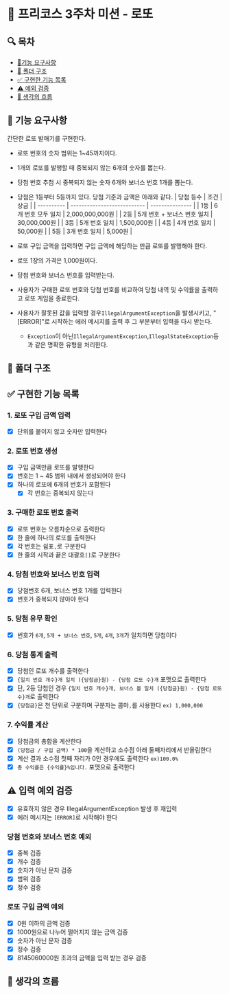 # 🎰 프리코스 3주차 미션 - 로또
## 🔍 목차
- [📝기능 요구사항](##-📝-기능-요구사항)
- [📂 폴더 구조](##-📂-폴더-구조)
- [✅ 구현한 기능 목록](##-✅-구현한-기능-목록)
- [⚠️ 예외 검증](##-⚠️-예외-검증)
- [🤔 생각의 흐름](##-🤔-생각의-흐름)

## 📝 기능 요구사항

간단한 로또 발매기를 구현한다.

- 로또 번호의 숫자 범위는 1~45까지이다.
- 1개의 로또를 발행할 때 중복되지 않는 6개의 숫자를 뽑는다.
- 당첨 번호 추첨 시 중복되지 않는 숫자 6개와 보너스 번호 1개를 뽑는다.
- 당첨은 1등부터 5등까지 있다. 당첨 기준과 금액은 아래와 같다.
  | 당첨 등수 | 조건                         | 상금            |
  | ---------- | --------------------------- | --------------- |
  | 1등        | 6개 번호 모두 일치          | 2,000,000,000원 |
  | 2등        | 5개 번호 + 보너스 번호 일치 | 30,000,000원    |
  | 3등        | 5개 번호 일치               | 1,500,000원     |
  | 4등        | 4개 번호 일치               | 50,000원        |
  | 5등        | 3개 번호 일치               | 5,000원         |

- 로또 구입 금액을 입력하면 구입 금액에 해당하는 만큼 로또를 발행해야 한다.
- 로또 1장의 가격은 1,000원이다.
- 당첨 번호와 보너스 번호를 입력받는다.
- 사용자가 구매한 로또 번호와 당첨 번호를 비교하여 당첨 내역 및 수익률을 출력하고 로또 게임을 종료한다.
- 사용자가 잘못된 값을 입력할 경우`IllegalArgumentException`을 발생시키고, "[ERROR]"로 시작하는 에러 메시지를 출력 후 그 부분부터 입력을 다시 받는다.
  - `Exception`이 아닌`IllegalArgumentException`,`IllegalStateException`등과 같은 명확한 유형을 처리한다.

## 📂 폴더 구조

## ✅ 구현한 기능 목록
### 1. 로또 구입 금액 입력
- [x] 단위를 붙이지 않고 숫자만 입력한다
### 2. 로또 번호 생성
- [x] 구입 금액만큼 로또를 발행한다
- [x] 번호는 1 ~ 45 범위 내에서 생성되어야 한다
- [x] 하나의 로또에 6개의 번호가 포함된다
  - [x] 각 번호는 중복되지 않는다
### 3. 구매한 로또 번호 출력
- [x] 로또 번호는 오름차순으로 출력한다
- [x] 한 줄에 하나의 로또를 출력한다
- [x] 각 번호는 쉼표`,`로 구분한다
- [x] 한 줄의 시작과 끝은 대괄호`[]`로 구분한다
### 4. 당첨 번호와 보너스 번호 입력
- [x] 당첨번호 6개, 보너스 번호 1개를 입력한다
- [x] 번호가 중복되지 않아야 한다
### 5. 당첨 유무 확인
- [x] 번호가 `6개`, `5개 + 보너스 번호`, `5개`, `4개`, `3개`가 일치하면 당첨이다
### 6. 당첨 통계 출력
- [x] 당첨인 로또 개수를 출력한다
- [x] `{일치 번호 개수}개 일치 ({당첨금}원) - {당첨 로또 수}개` 포맷으로 출력한다
- [x] 단, 2등 당첨인 경우 `{일치 번호 개수}개, 보너스 볼 일치 ({당첨금}원) - {당첨 로또 수}개`로 출력한다
- [x] `{당첨금}`은 천 단위로 구분하며 구분자는 콤마`,`를 사용한다 `ex) 1,000,000`
### 7. 수익률 계산
- [x] 당첨금의 총합을 계산한다
- [x] `(당첨금 / 구입 금액) * 100`을 계산하고 소수점 아래 둘째자리에서 반올림한다
- [x] 계산 결과 소수점 첫째 자리가 0인 경우에도 출력한다 `ex)100.0%`
- [x] `총 수익률은 {수익률}%입니다.` 포맷으로 출력한다

## ⚠️ 입력 예외 검증
- [x] 유효하지 않은 경우 IllegalArgumentException 발생 후 재입력
- [x] 에러 메시지는 `[ERROR]`로 시작해야 한다
### 당첨 번호와 보너스 번호 예외
- [x] 중복 검증
- [x] 개수 검증
- [x] 숫자가 아닌 문자 검증
- [x] 범위 검증
- [x] 정수 검증
### 로또 구입 금액 예외
- [x] 0원 이하의 금액 검증
- [x] 1000원으로 나누어 떨어지지 않는 금액 검증
- [x] 숫자가 아닌 문자 검증
- [x] 정수 검증
- [x] 8145060000원 초과의 금액을 입력 받는 경우 검증

## 🤔 생각의 흐름
